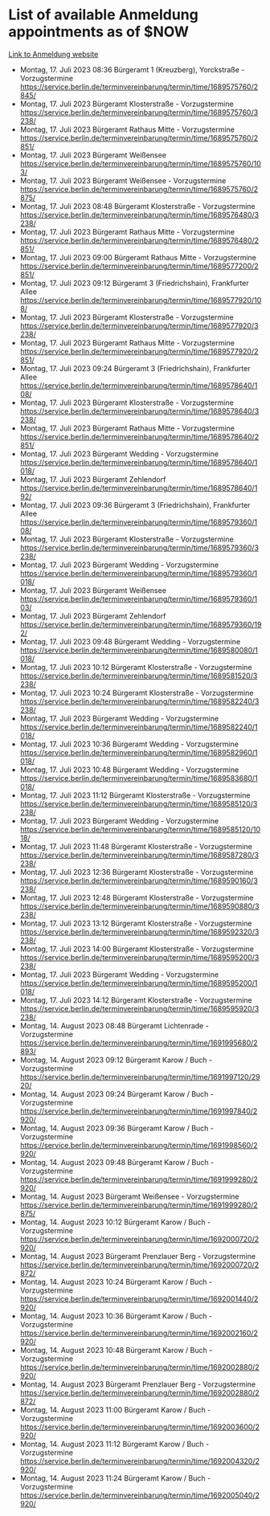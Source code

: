 # List of available Anmeldung appointments as of $NOW
[Link to Anmeldung website](https://service.berlin.de/terminvereinbarung/termin/tag.php?termin=1&anliegen[]=120686&dienstleisterlist=122210,122217,327316,122219,327312,122227,327314,122231,327346,122243,327348,122254,122252,329742,122260,329745,122262,329748,122271,327278,122273,327274,122277,327276,330436,122280,327294,122282,327290,122284,327292,122291,327270,122285,327266,122286,327264,122296,327268,150230,329760,122297,327286,122294,327284,122312,329763,122314,329775,122304,327330,122311,327334,122309,327332,317869,122281,327352,122279,329772,122283,122276,327324,122274,327326,122267,329766,122246,327318,122251,327320,122257,327322,122208,327298,122226,327300&herkunft=http%3A%2F%2Fservice.berlin.de%2Fdienstleistung%2F120686%2F)
- Montag, 17. Juli 2023 08:36 Bürgeramt 1 (Kreuzberg), Yorckstraße - Vorzugstermine https://service.berlin.de/terminvereinbarung/termin/time/1689575760/2845/
- Montag, 17. Juli 2023  Bürgeramt Klosterstraße - Vorzugstermine https://service.berlin.de/terminvereinbarung/termin/time/1689575760/3238/
- Montag, 17. Juli 2023  Bürgeramt Rathaus Mitte - Vorzugstermine https://service.berlin.de/terminvereinbarung/termin/time/1689575760/2851/
- Montag, 17. Juli 2023  Bürgeramt Weißensee https://service.berlin.de/terminvereinbarung/termin/time/1689575760/103/
- Montag, 17. Juli 2023  Bürgeramt Weißensee - Vorzugstermine https://service.berlin.de/terminvereinbarung/termin/time/1689575760/2875/
- Montag, 17. Juli 2023 08:48 Bürgeramt Klosterstraße - Vorzugstermine https://service.berlin.de/terminvereinbarung/termin/time/1689576480/3238/
- Montag, 17. Juli 2023  Bürgeramt Rathaus Mitte - Vorzugstermine https://service.berlin.de/terminvereinbarung/termin/time/1689576480/2851/
- Montag, 17. Juli 2023 09:00 Bürgeramt Rathaus Mitte - Vorzugstermine https://service.berlin.de/terminvereinbarung/termin/time/1689577200/2851/
- Montag, 17. Juli 2023 09:12 Bürgeramt 3 (Friedrichshain), Frankfurter Allee https://service.berlin.de/terminvereinbarung/termin/time/1689577920/108/
- Montag, 17. Juli 2023  Bürgeramt Klosterstraße - Vorzugstermine https://service.berlin.de/terminvereinbarung/termin/time/1689577920/3238/
- Montag, 17. Juli 2023  Bürgeramt Rathaus Mitte - Vorzugstermine https://service.berlin.de/terminvereinbarung/termin/time/1689577920/2851/
- Montag, 17. Juli 2023 09:24 Bürgeramt 3 (Friedrichshain), Frankfurter Allee https://service.berlin.de/terminvereinbarung/termin/time/1689578640/108/
- Montag, 17. Juli 2023  Bürgeramt Klosterstraße - Vorzugstermine https://service.berlin.de/terminvereinbarung/termin/time/1689578640/3238/
- Montag, 17. Juli 2023  Bürgeramt Rathaus Mitte - Vorzugstermine https://service.berlin.de/terminvereinbarung/termin/time/1689578640/2851/
- Montag, 17. Juli 2023  Bürgeramt Wedding - Vorzugstermine https://service.berlin.de/terminvereinbarung/termin/time/1689578640/1018/
- Montag, 17. Juli 2023  Bürgeramt Zehlendorf https://service.berlin.de/terminvereinbarung/termin/time/1689578640/192/
- Montag, 17. Juli 2023 09:36 Bürgeramt 3 (Friedrichshain), Frankfurter Allee https://service.berlin.de/terminvereinbarung/termin/time/1689579360/108/
- Montag, 17. Juli 2023  Bürgeramt Klosterstraße - Vorzugstermine https://service.berlin.de/terminvereinbarung/termin/time/1689579360/3238/
- Montag, 17. Juli 2023  Bürgeramt Wedding - Vorzugstermine https://service.berlin.de/terminvereinbarung/termin/time/1689579360/1018/
- Montag, 17. Juli 2023  Bürgeramt Weißensee https://service.berlin.de/terminvereinbarung/termin/time/1689579360/103/
- Montag, 17. Juli 2023  Bürgeramt Zehlendorf https://service.berlin.de/terminvereinbarung/termin/time/1689579360/192/
- Montag, 17. Juli 2023 09:48 Bürgeramt Wedding - Vorzugstermine https://service.berlin.de/terminvereinbarung/termin/time/1689580080/1018/
- Montag, 17. Juli 2023 10:12 Bürgeramt Klosterstraße - Vorzugstermine https://service.berlin.de/terminvereinbarung/termin/time/1689581520/3238/
- Montag, 17. Juli 2023 10:24 Bürgeramt Klosterstraße - Vorzugstermine https://service.berlin.de/terminvereinbarung/termin/time/1689582240/3238/
- Montag, 17. Juli 2023  Bürgeramt Wedding - Vorzugstermine https://service.berlin.de/terminvereinbarung/termin/time/1689582240/1018/
- Montag, 17. Juli 2023 10:36 Bürgeramt Wedding - Vorzugstermine https://service.berlin.de/terminvereinbarung/termin/time/1689582960/1018/
- Montag, 17. Juli 2023 10:48 Bürgeramt Wedding - Vorzugstermine https://service.berlin.de/terminvereinbarung/termin/time/1689583680/1018/
- Montag, 17. Juli 2023 11:12 Bürgeramt Klosterstraße - Vorzugstermine https://service.berlin.de/terminvereinbarung/termin/time/1689585120/3238/
- Montag, 17. Juli 2023  Bürgeramt Wedding - Vorzugstermine https://service.berlin.de/terminvereinbarung/termin/time/1689585120/1018/
- Montag, 17. Juli 2023 11:48 Bürgeramt Klosterstraße - Vorzugstermine https://service.berlin.de/terminvereinbarung/termin/time/1689587280/3238/
- Montag, 17. Juli 2023 12:36 Bürgeramt Klosterstraße - Vorzugstermine https://service.berlin.de/terminvereinbarung/termin/time/1689590160/3238/
- Montag, 17. Juli 2023 12:48 Bürgeramt Klosterstraße - Vorzugstermine https://service.berlin.de/terminvereinbarung/termin/time/1689590880/3238/
- Montag, 17. Juli 2023 13:12 Bürgeramt Klosterstraße - Vorzugstermine https://service.berlin.de/terminvereinbarung/termin/time/1689592320/3238/
- Montag, 17. Juli 2023 14:00 Bürgeramt Klosterstraße - Vorzugstermine https://service.berlin.de/terminvereinbarung/termin/time/1689595200/3238/
- Montag, 17. Juli 2023  Bürgeramt Wedding - Vorzugstermine https://service.berlin.de/terminvereinbarung/termin/time/1689595200/1018/
- Montag, 17. Juli 2023 14:12 Bürgeramt Klosterstraße - Vorzugstermine https://service.berlin.de/terminvereinbarung/termin/time/1689595920/3238/
- Montag, 14. August 2023 08:48 Bürgeramt Lichtenrade - Vorzugstermine https://service.berlin.de/terminvereinbarung/termin/time/1691995680/2893/
- Montag, 14. August 2023 09:12 Bürgeramt Karow / Buch - Vorzugstermine https://service.berlin.de/terminvereinbarung/termin/time/1691997120/2920/
- Montag, 14. August 2023 09:24 Bürgeramt Karow / Buch - Vorzugstermine https://service.berlin.de/terminvereinbarung/termin/time/1691997840/2920/
- Montag, 14. August 2023 09:36 Bürgeramt Karow / Buch - Vorzugstermine https://service.berlin.de/terminvereinbarung/termin/time/1691998560/2920/
- Montag, 14. August 2023 09:48 Bürgeramt Karow / Buch - Vorzugstermine https://service.berlin.de/terminvereinbarung/termin/time/1691999280/2920/
- Montag, 14. August 2023  Bürgeramt Weißensee - Vorzugstermine https://service.berlin.de/terminvereinbarung/termin/time/1691999280/2875/
- Montag, 14. August 2023 10:12 Bürgeramt Karow / Buch - Vorzugstermine https://service.berlin.de/terminvereinbarung/termin/time/1692000720/2920/
- Montag, 14. August 2023  Bürgeramt Prenzlauer Berg - Vorzugstermine https://service.berlin.de/terminvereinbarung/termin/time/1692000720/2872/
- Montag, 14. August 2023 10:24 Bürgeramt Karow / Buch - Vorzugstermine https://service.berlin.de/terminvereinbarung/termin/time/1692001440/2920/
- Montag, 14. August 2023 10:36 Bürgeramt Karow / Buch - Vorzugstermine https://service.berlin.de/terminvereinbarung/termin/time/1692002160/2920/
- Montag, 14. August 2023 10:48 Bürgeramt Karow / Buch - Vorzugstermine https://service.berlin.de/terminvereinbarung/termin/time/1692002880/2920/
- Montag, 14. August 2023  Bürgeramt Prenzlauer Berg - Vorzugstermine https://service.berlin.de/terminvereinbarung/termin/time/1692002880/2872/
- Montag, 14. August 2023 11:00 Bürgeramt Karow / Buch - Vorzugstermine https://service.berlin.de/terminvereinbarung/termin/time/1692003600/2920/
- Montag, 14. August 2023 11:12 Bürgeramt Karow / Buch - Vorzugstermine https://service.berlin.de/terminvereinbarung/termin/time/1692004320/2920/
- Montag, 14. August 2023 11:24 Bürgeramt Karow / Buch - Vorzugstermine https://service.berlin.de/terminvereinbarung/termin/time/1692005040/2920/

